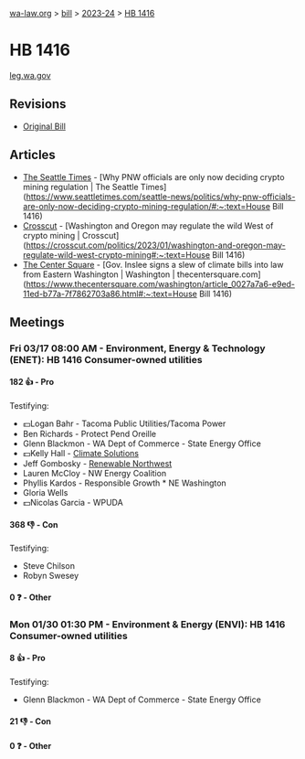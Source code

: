 [wa-law.org](/) > [bill](/bill/) > [2023-24](/bill/2023-24/) > [HB 1416](/bill/2023-24/hb/1416/)

# HB 1416
[leg.wa.gov](https://app.leg.wa.gov/billsummary?BillNumber=1416&Year=2023&Initiative=false)

## Revisions
* [Original Bill](1/)

## Articles
* [The Seattle Times](/org/the_seattle_times/) - [Why PNW officials are only now deciding crypto mining regulation | The Seattle Times](https://www.seattletimes.com/seattle-news/politics/why-pnw-officials-are-only-now-deciding-crypto-mining-regulation/#:~:text=House Bill 1416)
* [Crosscut](/org/crosscut/) - [Washington and Oregon may regulate the wild West of crypto mining | Crosscut](https://crosscut.com/politics/2023/01/washington-and-oregon-may-regulate-wild-west-crypto-mining#:~:text=House Bill 1416)
* [The Center Square](/org/the_center_square/) - [Gov. Inslee signs a slew of climate bills into law from Eastern Washington | Washington | thecentersquare.com](https://www.thecentersquare.com/washington/article_0027a7a6-e9ed-11ed-b77a-7f7862703a86.html#:~:text=House Bill 1416)

## Meetings
### Fri 03/17 08:00 AM - Environment, Energy & Technology (ENET): HB 1416 Consumer-owned utilities
#### 182 👍 - Pro
Testifying:
* 💵Logan Bahr - Tacoma Public Utilities/Tacoma Power
* Ben Richards - Protect Pend Oreille
* Glenn Blackmon - WA Dept of Commerce - State Energy Office
* 💵Kelly Hall - [Climate Solutions](/org/climate_solutions/)
* Jeff Gombosky - [Renewable Northwest](/org/renewable_northwest/)
* Lauren McCloy - NW Energy Coalition
* Phyllis Kardos - Responsible Growth * NE Washington
* Gloria Wells
* 💵Nicolas Garcia - WPUDA

#### 368 👎 - Con
Testifying:
* Steve Chilson
* Robyn Swesey

#### 0 ❓ - Other

### Mon 01/30 01:30 PM - Environment & Energy (ENVI): HB 1416 Consumer-owned utilities
#### 8 👍 - Pro
Testifying:
* Glenn Blackmon - WA Dept of Commerce - State Energy Office

#### 21 👎 - Con

#### 0 ❓ - Other
